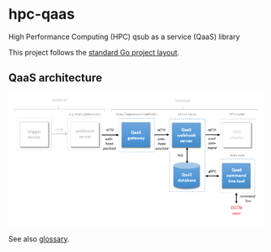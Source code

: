 # hpc-qaas

High Performance Computing (HPC) qsub as a service (QaaS) library

This project follows the [standard Go project layout](https://github.com/golang-standards/project-layout).

## QaaS architecture

![Docker compose](docs/figures/qaas-architecture.png)

See also [glossary](docs/glossary.md).
